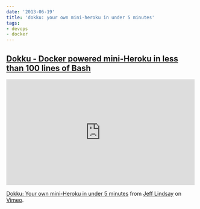 ```yaml
---
date: '2013-06-19'
title: 'dokku: your own mini-heroku in under 5 minutes'
tags:
- devops
- docker
---
```



## [Dokku - Docker powered mini-Heroku in less than 100 lines of Bash](https://github.com/progrium/dokku)


<iframe src="http://player.vimeo.com/video/68631325" width="500" height="281" frameborder="0" webkitAllowFullScreen mozallowfullscreen allowFullScreen></iframe> <p><a href="http://vimeo.com/68631325">Dokku: Your own mini-Heroku in under 5 minutes</a> from <a href="http://vimeo.com/progrium">Jeff Lindsay</a> on <a href="http://vimeo.com">Vimeo</a>.</p>
